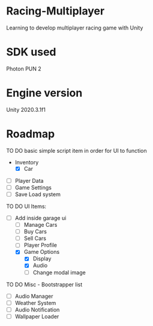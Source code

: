 # Racing-Multiplayer
Learning to develop multiplayer racing game with Unity

# SDK used
Photon PUN 2

# Engine version
Unity 2020.3.1f1

# Roadmap
TO DO basic simple script item in order for UI to function
- Inventory
  - [x] Car
- [ ] Player Data
- [ ] Game Settings
- [ ] Save Load system

TO DO UI Items:
- [ ] Add inside garage ui
  - [ ] Manage Cars
  - [ ] Buy Cars
  - [ ] Sell Cars
  - [ ] Player Profile
  - [x] Game Options
    - [x] Display
    - [x] Audio
    - [ ] Change modal image

TO DO Misc - Bootstrapper list
- [ ] Audio Manager
- [ ] Weather System
- [ ] Audio Notification
- [ ] Wallpaper Loader
